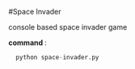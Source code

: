 #Space Invader

console based space invader game

<b>command </b> :

```python
  python space-invader.py
```